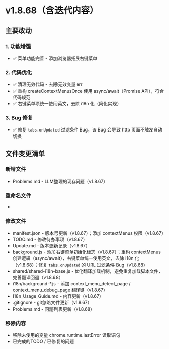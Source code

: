 # v1.8.68（含迭代内容）

## 主要改动

### 1. 功能增强

- ✅ 菜单功能完善 - 添加浏览器拓展右键菜单

### 2. 代码优化

- ✅ 清理无效代码 - 去除无效变量 err
- ✅ 重构 createContextMenusOnce 使用 async/await（Promise API），符合代码规范
- ✅ 右键菜单项统一使用英文，去除 i18n 化（简化实现）

### 3. Bug 修复

- ✅ 修复 `tabs.onUpdated` 过滤条件 Bug，该 Bug 会导致 http 页面不触发自动切换

## 文件变更清单

### 新增文件

- Problems.md - LLM整理的现存问题（v1.8.67）

### 重命名文件

- 

### 修改文件

- manifest.json - 版本号更新（v1.8.67）；添加 contextMenus 权限（v1.8.67）
- TODO.md - 修改待办事项（v1.8.67）
- Update.md - 版本更新记录（v1.8.67）
- background.js - 添加右键菜单初始化标志（v1.8.67）；重构 contextMenus 创建逻辑（async/await），右键菜单统一使用英文，去除 i18n 化（v1.8.68）；修复 `tabs.onUpdated` 的 URL 过滤条件 Bug（v1.8.68）
- shared/shared-i18n-base.js - 优化翻译加载机制，避免重复加载脚本文件，完善翻译回退（v1.8.68）
- i18n/background-*.js - 添加 context_menu_detect_page / context_menu_debug_page 翻译键（v1.8.67）
- I18n_Usage_Guide.md - 内容更新（v1.8.67）
- .gitignore - git忽略文件更新（v1.8.67）
- Problems.md - 问题列表更新（v1.8.68）

### 移除内容

- 移除未使用的变量 chrome.runtime.lastError 读取语句
- 已完成的TODO / 已修复的问题